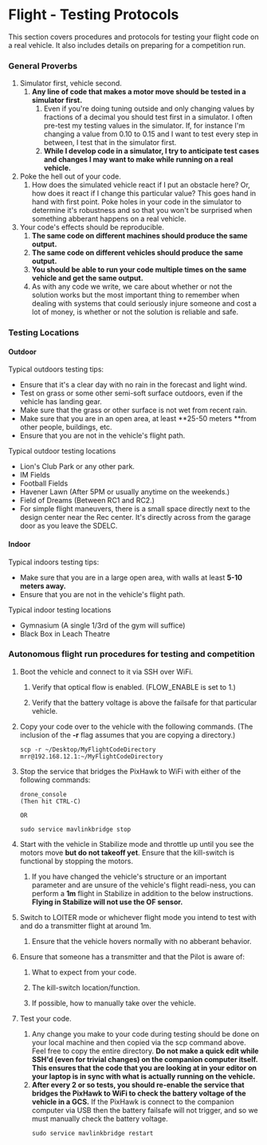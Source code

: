 # Flight - Testing Protocols

This section covers procedures and protocols for testing your flight code on a real vehicle. It also includes details on preparing for a competition run.

### General Proverbs

1. Simulator first, vehicle second.
   1. **Any line of code that makes a motor move should be tested in a simulator first.**
      1. Even if you're doing tuning outside and only changing values by fractions of a decimal you should test first in a simulator. I often pre-test my testing values in the simulator. If, for instance I'm changing a value from 0.10 to 0.15 and I want to test every step in between, I test that in the simulator first. 
      2. **While I develop code in a simulator, I try to anticipate test cases and changes I may want to make while running on a real vehicle.**
2. Poke the hell out of your code.
   1. How does the simulated vehicle react if I put an obstacle here? Or, how does it react if I change this particular value? This goes hand in hand with first point. Poke holes in your code in the simulator to determine it's robustness and so that you won't be surprised when something abberant happens on a real vehicle.
3. Your code's effects should be reproducible.
   1. **The same code on different machines should produce the same output.**
   2. **The same code on different vehicles should produce the same output.**
   3. **You should be able to run your code multiple times on the same vehicle and get the same output.**
   4. As with any code we write, we care about whether or not the solution works but the most important thing to remember when dealing with systems that could seriously injure someone and cost a lot of money, is whether or not the solution is reliable and safe.

### Testing Locations

#### Outdoor

Typical outdoors testing tips:

* Ensure that it's a clear day with no rain in the forecast and light wind. 
* Test on grass or some other semi-soft surface outdoors, even if the vehicle has landing gear. 
* Make sure that the grass or other surface is not wet from recent rain.
* Make sure that you are in an open area, at least **25-50 meters **from other people, buildings, etc.
* Ensure that you are not in the vehicle's flight path.

Typical outdoor testing locations

* Lion's Club Park or any other park.
* IM Fields
* Football Fields
* Havener Lawn \(After 5PM or usually anytime on the weekends.\)
* Field of Dreams \(Between RC1 and RC2.\)
* For simple flight maneuvers, there is a small space directly next to the design center near the Rec center. It's directly across from the garage door as you leave the SDELC.

#### Indoor

Typical indoors testing tips:

* Make sure that you are in a large open area, with walls at least **5-10 meters away.**
* Ensure that you are not in the vehicle's flight path.

Typical indoor testing locations

* Gymnasium \(A single 1/3rd of the gym will suffice\)
* Black Box in Leach Theatre

### Autonomous flight run procedures for testing and competition

1. Boot the vehicle and connect to it via SSH over WiFi.

   1. Verify that optical flow is enabled. \(FLOW\_ENABLE is set to 1.\)

   2. Verify that the battery voltage is above the failsafe for that particular vehicle.

2. Copy your code over to the vehicle with the following commands. \(The inclusion of the **-r** flag assumes that you are copying a directory.\)

   ```
   scp -r ~/Desktop/MyFlightCodeDirectory mrr@192.168.12.1:~/MyFlightCodeDirectory
   ```

3. Stop the service that bridges the PixHawk to WiFi with either of the following commands:

   ```
   drone_console
   (Then hit CTRL-C)

   OR 

   sudo service mavlinkbridge stop
   ```

4. Start with the vehicle in Stabilize mode and throttle up until you see the motors move **but do not takeoff yet**. Ensure that the kill-switch is functional by stopping the motors.

   1. If you have changed the vehicle's structure or an important parameter and are unsure of the vehicle's flight readi-ness, you can perform a **1m** flight in Stabilize in addition to the below instructions. **Flying in Stabilize will not use the OF sensor.**

5. Switch to LOITER mode or whichever flight mode you intend to test with and do a transmitter flight at around 1m.

   1. Ensure that the vehicle hovers normally with no abberant behavior.

6. Ensure that someone has a transmitter and that the Pilot is aware of:

   1. What to expect from your code.

   2. The kill-switch location/function.

   3. If possible, how to manually take over the vehicle.

7. Test your code.

   1. Any change you make to your code during testing should be done on your local machine and then copied via the scp command above. Feel free to copy the entire directory. **Do not make a quick edit while SSH'd \(even for trivial changes\) on the companion computer itself. This ensures that the code that you are looking at in your editor on your laptop is in sync with what is actually running on the vehicle.**
   2. **After every 2 or so tests, you should re-enable the service that bridges the PixHawk to WiFi to check the battery voltage of the vehicle in a GCS.** If the PixHawk is connect to the companion computer via USB then the battery failsafe will not trigger, and so we must manually check the battery voltage.
      ```
      sudo service mavlinkbridge restart
      ```



